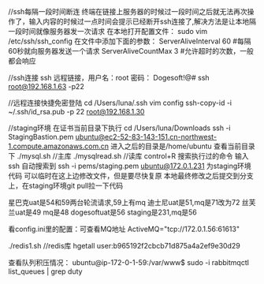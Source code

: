 //ssh每隔一段时间断连
终端在链接上服务器的时候过一段时间之后就无法再次操作了，输入内容的时候过一点时间会提示已经断开ssh连接了,解决方法是让本地隔一段时间就像服务器发一次请求
在本地打开配置文件：
sudo vim /etc/ssh/ssh_config
在文件中添加下面的参数：
ServerAliveInterval 60 #每隔60秒就向服务器发送一个请求
ServerAliveCountMax 3  #允许超时的次数，一般都会响应

//ssh连接
ssh 远程链接，用户名：root      密码： Dogesoft!@#
ssh root@192.168.1.63 -p22

//远程连接快捷免密登陆
cd /Users/luna/.ssh
vim config
ssh-copy-id -i ~/.ssh/id_rsa.pub -p 22 root@192.168.1.30

//staging环境
在证书当前目录下执行
cd /Users/luna/Downloads
ssh -i StagingBastion.pem ubuntu@ec2-52-83-143-151.cn-northwest-1.compute.amazonaws.com.cn
进入之后的目录是/home/ubuntu
查看当前目录下
./mysql.sh   //主库
./mysqlread.sh     //读库
control+R 搜索执行过的命令
输入ssh 自动搜索到 ssh -i pems/staging.pem ubuntu@172.0.1.231  为staging环境代码
可以临时在这上边修改文件，但是要尽快复原
本地最终修改之后提交到分支上，在staging环境git pull拉一下代码

星巴克uat是54和59两台轮流请求,59上有mq
迪士尼uat是51,mq是71改为72
丝芙兰uat是49 mq是48
dogesoftuat是56
staging是231,mq是56

看config.ini里的配置：可查看MQ地址
ActiveMQ="tcp://172.0.1.56:61613" 

./redis1.sh  //redis库
hgetall user:b965192f2cbcb71d875a4a2ef9e30d29

查看队列积压情况：
ubuntu@ip-172-0-1-59:/var/www$ sudo -i rabbitmqctl list_queues | grep duty



